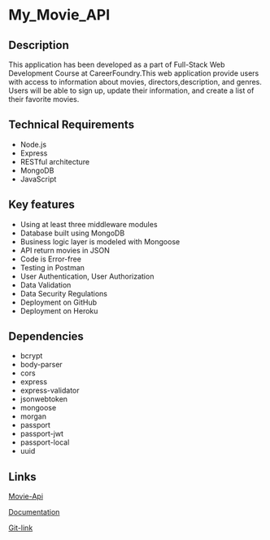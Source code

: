 # My_Movie_API

## Description

This application has been developed as a part of Full-Stack Web Development Course at CareerFoundry.This web application provide users with access to information about movies, directors,description, and genres. Users will be able to sign up, update their information, and create a list of their favorite movies.

## Technical Requirements

* Node.js
* Express
* RESTful architecture
* MongoDB
* JavaScript

## Key features

* Using at least three middleware modules
* Database built using MongoDB
* Business logic layer is modeled with Mongoose
* API return movies in JSON
* Code is Error-free
* Testing in Postman
* User Authentication, User Authorization
* Data Validation
* Data Security Regulations
* Deployment on GitHub
* Deployment on Heroku

## Dependencies

* bcrypt
* body-parser
* cors
* express
* express-validator
* jsonwebtoken
* mongoose
* morgan
* passport
* passport-jwt
* passport-local
* uuid

## Links

[Movie-Api](https://my-movie-api29.herokuapp.com/)

[Documentation](https://my-movie-api29.herokuapp.com/static/documentation.html)

[Git-link](https://github.com/PriyankaNirgude29/My_Movie_API.git)
